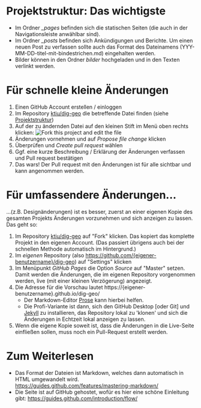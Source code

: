 # <a name='projektstruktur'>Projektstruktur: Das wichtigste</a>

- Im Ordner *_pages* befinden sich die statischen Seiten (die auch in der Navigationsleiste anwählbar sind).
- Im Ordner *_posts* befinden sich Ankündigungen und Berichte. Um einen neuen Post zu verfassen sollte auch das Format des Dateinamens (YYY-MM-DD-titel-mit-bindestrichen.md) eingehalten werden.
- Bilder können in den Ordner *bilder* hochgeladen und in den Texten verlinkt werden.

# Für schnelle kleine Änderungen

1. Einen GitHub Account erstellen / einloggen
1. Im Repository [ktiu/dig-geo](github.com/ktiu/dig-geo) die betreffende Datei finden (siehe [Projektstruktur](#projektstruktur))
2. Auf der zu ändernden Datei auf den kleinen Stift im Menü oben rechts klicken:
![Fork this project and edit the file](https://raw.githubusercontent.com/ktiu/dig-geo/master/bilder/tutorial/fork_and_edit.png)
3. Änderungen vornehmen und auf *Propose file change* klicken
4. Überprüfen und *Create pull request* wählen
5. Ggf. eine kurze Beschreibung / Erklärung der Änderungen verfassen und Pull request bestätigen
6. Das wars! Der Pull request mit den Änderungen ist für alle sichtbar und kann angenommen werden.

# Für umfassendere Änderungen...

...(z.B. Designänderungen) ist es besser, zuerst an einer eigenen Kopie des gesamten Projekts Änderungen vorzunehmen und sich anzeigen zu lassen. Das geht so:

1. Im Repository [ktiu/dig-geo](github.com/ktiu/dig-geo) auf "Fork" klicken. Das kopiert das komplette Projekt in den eigenen Account. (Das passiert übrigens auch bei der schnellen Methode automatisch im Hintergrund.)
1. Im *eigenen* Repository (also https://github.com/{eigener-benutzername}/dig-geo) auf "Settings" klicken
2. Im Menüpunkt *GitHub Pages* die Option *Source* auf "Master" setzen. Damit werden die Änderungen, die im eigenen Repository vorgenommen werden, live (mit einer kleinen Verzögerung) angezeigt.
3. Die Adresse für die Vorschau lautet https://{eigener-benutzername}.github.io/dig-geo/
    - Der Markdown-Editor [Prose](prose.io) kann hierbei helfen.
    - Die Profi-Variante ist dann, sich den GitHub Desktop [oder Git] und [Jekyll](https://jekyllrb.com) zu installieren, das Repository lokal zu 'klonen' und sich die Änderungen in Echtzeit lokal anzeigen zu lassen.
4. Wenn die eigene Kopie soweit ist, dass die Änderungen in die Live-Seite einfließen sollen, muss noch ein Pull-Request erstellt werden.


# Zum Weiterlesen

- Das Format der Dateien ist Markdown, welches dann automatisch in HTML umgewandelt wird. https://guides.github.com/features/mastering-markdown/
- Die Seite ist auf GitHub gehostet, wofür es hier eine schöne Einleitung gibt: https://guides.github.com/introduction/flow/
